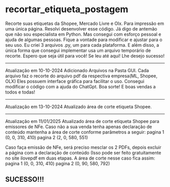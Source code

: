 # recortar_etiqueta_postagem
Recorte suas etiquetas da Shopee, Mercado Livre e Olx. Para impressão em uma única página.
Resolvi desenvolver esse código. Já digo de antemão que não sou especialista em Python.
Mas consegui com esforço pessoal e ajuda de algumas pessoas.
Fique a vontade para modificar e ajustar para o seu uso.
Eu criei 3 arquivos .py, um para cada plataforma. 
E além disso, a única forma que consegui implementar usa um arquivo temporário de recorte.
Espero que seja útil para você!
Se leu até aqui! Lhe desejo sucesso!

-----------------------------------
Atualização em 10-10-2024
Adicionado Arquivos na Pasta GUI.
Cada arquivo faz o recorte do arquivo pdf da respectiva empresa(ML, Shopee, OLX)
Eles possuem interface gráfica para facilitar o uso.
Consegui modificar o código com a ajuda do ChatGpt.
Boa sorte! E boas vendas a todos e todas!

--------------------------------------------------------------
Atualização em 13-10-2024
Atualizado área de corte etiqueta Shopee. 


--------------------------------------------------------------
Atualização em 11/01/2025
Atualizado área de corte etiqueta Shopee para emissores de NFe.
Caso não a sua venda tenha apenas declaração de conteúdo mantenha a área de corte conforme parâmetros a seguir:
pagina 1 (0, 0, 310, 410)
pagina 2 (2, 0, 580, 551)

Caso faça emissão de NFe, será preciso mesclar os 2 PDFs, depois excluir a página com a declaração de conteúdo (Isso pode ser feito gratuitamente no site ilovepdf em duas etapas.
A área de corte nesse caso fica assim:
pagina 1 (0, 0, 310, 410)
pagina 2 (0, 90, 580, 792)

SUCESSO!!!
----------------------------------------------------------------------------------------------------------------




